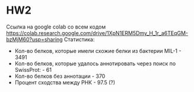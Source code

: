 # HW2
Ссылка на google colab со всем кодом https://colab.research.google.com/drive/1XpN1ERM5Dmy_H_1r_a6TEqGM-bzMjM60?usp=sharing
Статистика:
* Кол-во белков, которые имели схожие белки из бактерии MIL-1 - 3491
* Кол-во белков, которые удалось аннотировать через поиск по SwissProt: - 61
* Кол-во белков без аннотации - 370
* Процент сходства между РНК - 97.5 (?)
